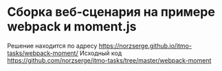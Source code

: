 # Сборка веб-сценария на примере webpack и moment.js

Решение находится по адресу https://norzserge.github.io/itmo-tasks/webpack-moment/
Исходный код https://github.com/norzserge/itmo-tasks/tree/master/webpack-moment
